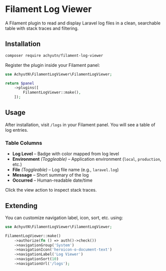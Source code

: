 # Filament Log Viewer

A Filament plugin to read and display Laravel log files in a clean, searchable table with stack traces and filtering.

## Installation

```bash
composer require achyutn/filament-log-viewer
```

Register the plugin inside your Filament panel:

```php
use AchyutN\FilamentLogViewer\FilamentLogViewer;

return $panel
    ->plugins([
        FilamentLogViewer::make(),
    ]);
```

## Usage

After installation, visit `/logs` in your Filament panel. You will see a table of log entries.

### Table Columns

- **Log Level** – Badge with color mapped from log level
- **Environment** *(Toggleable)* – Application environment (`local`, `production`, etc.)
- **File** *(Toggleable)* – Log file name (e.g., `laravel.log`)
- **Message** – Short summary of the log
- **Occurred** – Human-readable date/time

Click the view action to inspect stack traces.

## Extending

You can customize navigation label, icon, sort, etc. using:

```php
use AchyutN\FilamentLogViewer\FilamentLogViewer;

FilamentLogViewer::make()
    ->authorize(fn () => auth()->check())
    ->navigationGroup('System')
    ->navigationIcon('heroicon-o-document-text')
    ->navigationLabel('Log Viewer')
    ->navigationSort(10)
    ->navigationUrl('/logs');
```
